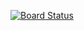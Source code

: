 [![Board Status](https://dev.azure.com/jandolega/7af3931f-9b16-49a6-aeb5-29071ae2fac0/57e534df-3f29-4a92-9ae7-3c1fd51514f4/_apis/work/boardbadge/6636185b-7882-4835-975d-f6621abd0214)](https://dev.azure.com/jandolega/7af3931f-9b16-49a6-aeb5-29071ae2fac0/_boards/board/t/57e534df-3f29-4a92-9ae7-3c1fd51514f4/Microsoft.RequirementCategory)